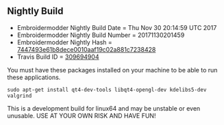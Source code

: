 
Nightly Build
------------------------------

* Embroidermodder Nightly Build Date = Thu Nov 30 20:14:59 UTC 2017
* Embroidermodder Nightly Build Number = 20171130201459
* Embroidermodder Nightly Hash = [7447493e61b8dece0010aaf19c02a881c7238428](https://github.com/Embroidermodder/Embroidermodder/commit/7447493e61b8dece0010aaf19c02a881c7238428)
* Travis Build ID = [309694904](https://travis-ci.org/Embroidermodder/Embroidermodder/builds/309694904)

You must have these packages installed on your machine to be able to run these applications.
```
sudo apt-get install qt4-dev-tools libqt4-opengl-dev kdelibs5-dev valgrind
```

This is a development build for linux64 and may be unstable or even unusable.
USE AT YOUR OWN RISK AND HAVE FUN!

